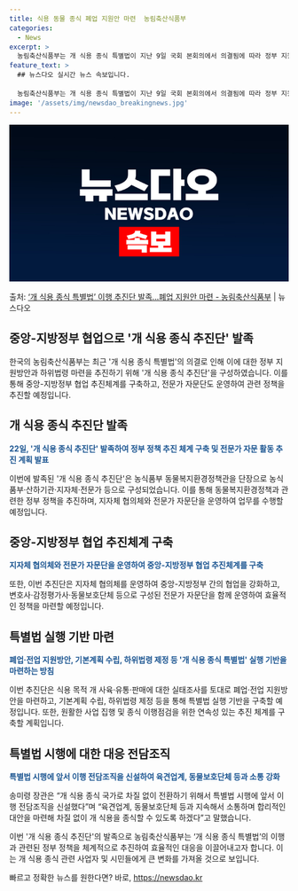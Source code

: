 ```yaml
---
title: 식용 동물 종식 폐업 지원안 마련  농림축산식품부
categories:
  - News
excerpt: >
  농림축산식품부는 개 식용 종식 특별법이 지난 9일 국회 본회의에서 의결됨에 따라 정부 지원방안과 하위법령 마…
feature_text: >
  ## 뉴스다오 실시간 뉴스 속보입니다.

  농림축산식품부는 개 식용 종식 특별법이 지난 9일 국회 본회의에서 의결됨에 따라 정부 지원방안과 하위법령 마…
image: '/assets/img/newsdao_breakingnews.jpg'
---
```


![뉴스다오 속보](/assets/img/newsdao_breakingnews.jpg)

<p>출처: <a href="https://newsdao.kr/3048" rel="dofollow">‘개 식용 종식 특별법’ 이행 추진단 발족…폐업 지원안 마련 - 농림축산식품부</a> | 뉴스다오</p>

<h2>중앙-지방정부 협업으로 '개 식용 종식 추진단' 발족</h2>
<p data-ke-size="size16"></p>

한국의 농림축산식품부는 최근 '개 식용 종식 특별법'의 의결로 인해 이에 대한 정부 지원방안과 하위법령 마련을 추진하기 위해 '개 식용 종식 추진단'을 구성하였습니다. 이를 통해 중앙-지방정부 협업 추진체계를 구축하고, 전문가 자문단도 운영하여 관련 정책을 추진할 예정입니다.

<h2>개 식용 종식 추진단 발족</h2>
<p><b><span style="color: #1a5490;">22일, '개 식용 종식 추진단' 발족하여 정부 정책 추진 체계 구축 및 전문가 자문 활동 추진 계획 발표</span></b></p>
이번에 발족된 '개 식용 종식 추진단'은 농식품부 동물복지환경정책관을 단장으로 농식품부·산하기관·지자체·전문가 등으로 구성되었습니다. 이를 통해 동물복지환경정책과 관련한 정부 정책을 추진하며, 지자체 협의체와 전문가 자문단을 운영하여 업무를 수행할 예정입니다.

<h2>중앙-지방정부 협업 추진체계 구축</h2>
<p><b><span style="color: #1a5490;">지자체 협의체와 전문가 자문단을 운영하여 중앙-지방정부 협업 추진체계를 구축</span></b></p>
또한, 이번 추진단은 지자체 협의체를 운영하여 중앙-지방정부 간의 협업을 강화하고, 변호사·감정평가사·동물보호단체 등으로 구성된 전문가 자문단을 함께 운영하여 효율적인 정책을 마련할 예정입니다.

<h2>특별법 실행 기반 마련</h2>
<p><b><span style="color: #1a5490;">폐업·전업 지원방안, 기본계획 수립, 하위법령 제정 등 '개 식용 종식 특별법' 실행 기반을 마련하는 방침</span></b></p>
이번 추진단은 식용 목적 개 사육·유통·판매에 대한 실태조사를 토대로 폐업·전업 지원방안을 마련하고, 기본계획 수립, 하위법령 제정 등을 통해 특별법 실행 기반을 구축할 예정입니다. 또한, 원활한 사업 집행 및 종식 이행점검을 위한 연속성 있는 추진 체계를 구축할 계획입니다.

<h2>특별법 시행에 대한 대응 전담조직</h2>
<p><b><span style="color: #1a5490;">특별법 시행에 앞서 이행 전담조직을 신설하여 육견업계, 동물보호단체 등과 소통 강화</span></b></p>
송미령 장관은 “개 식용 종식 국가로 차질 없이 전환하기 위해서 특별법 시행에 앞서 이행 전담조직을 신설했다”며 “육견업계, 동물보호단체 등과 지속해서 소통하며 합리적인 대안을 마련해 차질 없이 개 식용을 종식할 수 있도록 하겠다”고 말했습니다.
 
이번 '개 식용 종식 추진단'의 발족으로 농림축산식품부는 ‘개 식용 종식 특별법’의 이행과 관련된 정부 정책을 체계적으로 추진하여 효율적인 대응을 이끌어내고자 합니다. 이는 개 식용 종식 관련 사업자 및 시민들에게 큰 변화를 가져올 것으로 보입니다. 

빠르고 정확한 뉴스를 원한다면? 바로, <a href="https://newsdao.kr" rel="dofollow">https://newsdao.kr</a>


    
